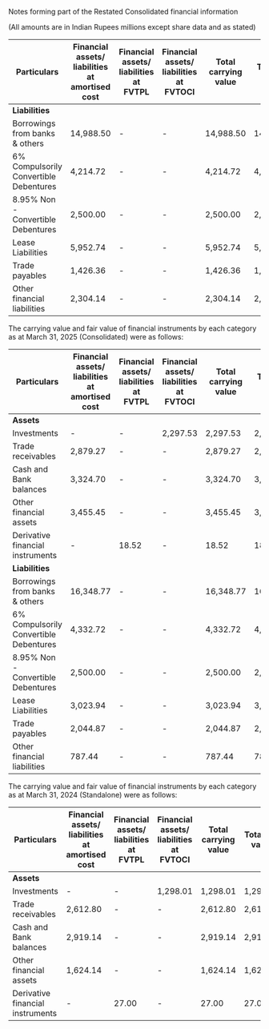 Notes forming part of the Restated Consolidated financial information

(All amounts are in Indian Rupees millions except share data and as stated)

<table><thead><tr><th>Particulars</th><th>Financial assets/ liabilities at amortised cost</th><th>Financial assets/ liabilities at FVTPL</th><th>Financial assets/ liabilities at FVTOCI</th><th>Total carrying value</th><th>Total fair value</th></tr></thead><tbody><tr><td><strong>Liabilities</strong></td><td></td><td></td><td></td><td></td><td></td></tr><tr><td>Borrowings from banks & others</td><td>14,988.50</td><td>-</td><td>-</td><td>14,988.50</td><td>14,988.50</td></tr><tr><td>6% Compulsorily Convertible Debentures</td><td>4,214.72</td><td>-</td><td>-</td><td>4,214.72</td><td>4,214.72</td></tr><tr><td>8.95% Non - Convertible Debentures</td><td>2,500.00</td><td>-</td><td>-</td><td>2,500.00</td><td>2,500.00</td></tr><tr><td>Lease Liabilities</td><td>5,952.74</td><td>-</td><td>-</td><td>5,952.74</td><td>5,952.74</td></tr><tr><td>Trade payables</td><td>1,426.36</td><td>-</td><td>-</td><td>1,426.36</td><td>1,426.36</td></tr><tr><td>Other financial liabilities</td><td>2,304.14</td><td>-</td><td>-</td><td>2,304.14</td><td>2,304.14</td></tr></tbody></table>

The carrying value and fair value of financial instruments by each category as at March 31, 2025 (Consolidated) were as follows:

<table><thead><tr><th>Particulars</th><th>Financial assets/ liabilities at amortised cost</th><th>Financial assets/ liabilities at FVTPL</th><th>Financial assets/ liabilities at FVTOCI</th><th>Total carrying value</th><th>Total fair value</th></tr></thead><tbody><tr><td><strong>Assets</strong></td><td></td><td></td><td></td><td></td><td></td></tr><tr><td>Investments</td><td>-</td><td>-</td><td>2,297.53</td><td>2,297.53</td><td>2,297.53</td></tr><tr><td>Trade receivables</td><td>2,879.27</td><td>-</td><td>-</td><td>2,879.27</td><td>2,879.27</td></tr><tr><td>Cash and Bank balances</td><td>3,324.70</td><td>-</td><td>-</td><td>3,324.70</td><td>3,324.70</td></tr><tr><td>Other financial assets</td><td>3,455.45</td><td>-</td><td>-</td><td>3,455.45</td><td>3,455.45</td></tr><tr><td>Derivative financial instruments</td><td>-</td><td>18.52</td><td>-</td><td>18.52</td><td>18.52</td></tr><tr><td><strong>Liabilities</strong></td><td></td><td></td><td></td><td></td><td></td></tr><tr><td>Borrowings from banks & others</td><td>16,348.77</td><td>-</td><td>-</td><td>16,348.77</td><td>16,348.77</td></tr><tr><td>6% Compulsorily Convertible Debentures</td><td>4,332.72</td><td>-</td><td>-</td><td>4,332.72</td><td>4,332.72</td></tr><tr><td>8.95% Non - Convertible Debentures</td><td>2,500.00</td><td>-</td><td>-</td><td>2,500.00</td><td>2,500.00</td></tr><tr><td>Lease Liabilities</td><td>3,023.94</td><td>-</td><td>-</td><td>3,023.94</td><td>3,023.94</td></tr><tr><td>Trade payables</td><td>2,044.87</td><td>-</td><td>-</td><td>2,044.87</td><td>2,044.87</td></tr><tr><td>Other financial liabilities</td><td>787.44</td><td>-</td><td>-</td><td>787.44</td><td>787.44</td></tr></tbody></table>

The carrying value and fair value of financial instruments by each category as at March 31, 2024 (Standalone) were as follows:

<table><thead><tr><th>Particulars</th><th>Financial assets/ liabilities at amortised cost</th><th>Financial assets/ liabilities at FVTPL</th><th>Financial assets/ liabilities at FVTOCI</th><th>Total carrying value</th><th>Total fair value</th></tr></thead><tbody><tr><td><strong>Assets</strong></td><td></td><td></td><td></td><td></td><td></td></tr><tr><td>Investments</td><td>-</td><td>-</td><td>1,298.01</td><td>1,298.01</td><td>1,298.01</td></tr><tr><td>Trade receivables</td><td>2,612.80</td><td>-</td><td>-</td><td>2,612.80</td><td>2,612.80</td></tr><tr><td>Cash and Bank balances</td><td>2,919.14</td><td>-</td><td>-</td><td>2,919.14</td><td>2,919.14</td></tr><tr><td>Other financial assets</td><td>1,624.14</td><td>-</td><td>-</td><td>1,624.14</td><td>1,624.14</td></tr><tr><td>Derivative financial instruments</td><td>-</td><td>27.00</td><td>-</td><td>27.00</td><td>27.00</td></tr></tbody></table>